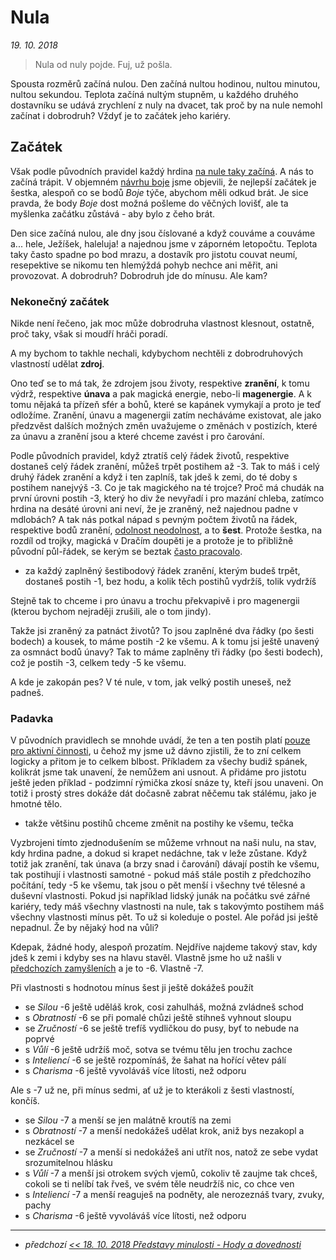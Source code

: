 # Nula

*19. 10. 2018*

> Nula od nuly pojde. Fuj, už pošla.

Spousta rozměrů začíná nulou. Den začíná nultou hodinou, nultou minutou, nultou sekundou. Teplota začíná nultým stupněm, u každého druhého dostavníku se udává zrychlení z nuly na dvacet, tak proč by na nule nemohl začínat i dobrodruh? Vždyť je to začátek jeho kariéry.

## Začátek

Však podle původních pravidel každý hrdina [na nule taky začíná](http://pph.drdplus.loc:88/#tabulka_ras). A nás to začíná trápit.
V objemném [návrhu boje](2018-08-10-boj.md) jsme objevili, že nejlepší začátek je šestka, alespoň co se bodů *Boje* týče, abychom měli odkud brát. Je sice pravda, že body *Boje* dost možná pošleme do věčných lovišť, ale ta myšlenka začátku zůstává - aby bylo z čeho brát.

Den sice začíná nulou, ale dny jsou číslované a když couváme a couváme a... hele, Ježíšek, haleluja! a najednou jsme v záporném letopočtu. Teplota taky často spadne po bod mrazu, a dostavík pro jistotu couvat neumí, resepektive se nikomu ten hlemýždá pohyb nechce ani měřit, ani provozovat. A dobrodruh? Dobrodruh jde do mínusu. Ale kam?

### Nekonečný začátek

Nikde není řečeno, jak moc může dobrodruha vlastnost klesnout, ostatně, proč taky, však si moudří hráči poradí.

A my bychom to takhle nechali, kdybychom nechtěli z dobrodruhových vlastností udělat **zdroj**.

Ono teď se to má tak, že zdrojem jsou životy, respektive **zranění**, k tomu výdrž, respektive **únava** a pak magická energie, nebo-li **magenergie**. A k tomu nějaká ta přízeň sfér a bohů, které se kapánek vymykají a proto je teď odložíme.
Zranění, únavu a magenergii zatím necháváme existovat, ale jako předzvěst dalších možných změn uvažujeme o změnách v postizích, které za únavu a zranění jsou a které chceme zavést i pro čarování.

Podle původních pravidel, když ztratíš celý řádek životů, respektive dostaneš celý řádek zranění, můžeš trpět postihem až -3. Tak to máš i celý druhý řádek zranění a když i ten zaplníš, tak jdeš k zemi, do té doby s postihem nanejvýš -3. Co je tak magického na té trojce? Proč má chudák na první úrovni postih -3, který ho div že nevyřadí i pro mazání chleba, zatímco hrdina na desáté úrovni ani neví, že je zraněný, než najednou padne v mdlobách?
A tak nás potkal nápad s pevným počtem životů na řádek, respektive bodů zranění, [odolnost neodolnost](http://pph.drdplus.loc:88/#radky_mrizky), a to **šest**. Protože šestka, na rozdíl od trojky, magická v Dračím doupěti je a protože je to přibližně původní půl-řádek, se kerým se beztak [často pracovalo](http://pph.drdplus.loc:88/#stredne_tezke_zraneni_do_ruky_alespon_12_radku_mene_nez_1_radek).

- za každý zaplněný šestibodový řádek zranění, kterým budeš trpět, dostaneš postih -1, bez hodu, a kolik těch postihů vydržíš, tolik vydržíš

Stejně tak to chceme i pro únavu a trochu překvapivě i pro magenergii (kterou bychom nejraději zrušili, ale o tom jindy).

Takže jsi zraněný za patnáct životů? To jsou zaplněné dva řádky (po šesti bodech) a kousek, to máme postih -2 ke všemu. A k tomu jsi ještě unavený za osmnáct bodů únavy? Tak to máme zaplněny tři řádky (po šesti bodech), což je postih -3, celkem tedy -5 ke všemu.

A kde je zakopán pes? V té nule, v tom, jak velký postih uneseš, než padneš.

### Padavka

V původních pravidlech se mnohde uvádí, že ten a ten postih platí [pouze pro aktivní činnosti](http://pph.drdplus.loc:88/#postih_za_unavu), u čehož my jsme už dávno zjistili, že to zní celkem logicky a přitom je to celkem blbost. Příkladem za všechy budiž spánek, kolikrát jsme tak unavení, že nemůžem ani usnout. A přidáme pro jistotu ještě jeden příklad - podzimní rýmička zkosí snáze ty, kteří jsou unaveni.
On totiž i prostý stres dokáže dát dočasně zabrat něčemu tak stálému, jako je hmotné tělo.

- takže většinu postihů chceme změnit na postihy ke všemu, tečka

Vyzbrojeni tímto zjednodušením se můžeme vrhnout na naši nulu, na stav, kdy hrdina padne, a dokud si krapet nedáchne, tak v leže zůstane.
Když totiž jak zranění, tak únava (a brzy snad i čarování) dávají postih ke všemu, tak postihují i vlastnosti samotné - pokud máš stále postih z předchozího počítání, tedy -5 ke všemu, tak jsou o pět menší i všechny tvé tělesné a duševní vlastnosti. Pokud jsi například lidský junák na počátku své zářné kariéry, tedy máš všechny vlastnosti na nule, tak s takovýmto postihem máš všechny vlastnosti mínus pět. To už si koleduje o postel.
Ale pořád jsi ještě nepadnul. Že by nějaký hod na vůli?

Kdepak, žádné hody, alespoň prozatím. Nejdříve najdeme takový stav, kdy jdeš k zemi i kdyby ses na hlavu stavěl. Vlastně jsme ho už našli v [předchozích zamyšleních](2018-08-10-boj.md) a je to -6. Vlastně -7.

Při vlastnosti s hodnotou mínus šest ji ještě dokážeš použít

- se *Silou* -6 ještě uděláš krok, cosi zahulháš, možná zvládneš schod
- s *Obratností* -6 se při pomalé chůzi ještě stihneš vyhnout sloupu
- se *Zručností* -6 se ještě trefíš vydličkou do pusy, byť to nebude na poprvé 
- s *Vůlí* -6 ještě udržíš moč, sotva se tvému tělu jen trochu zachce 
- s *Inteliencí* -6 se ještě rozpomínáš, že šahat na hořící větev pálí 
- s *Charisma* -6 ještě vyvoláváš více lítosti, než odporu

Ale s -7 už ne, při mínus sedmi, ať už je to kterákoli z šesti vlastností, končíš.

- se *Silou* -7 a menší se jen malátně kroutíš na zemi
- s *Obratností* -7 a menší nedokážeš udělat krok, aniž bys nezakopl a nezkácel se
- se *Zručností* -7 a menší si nedokážeš ani utřít nos, natož ze sebe vydat srozumitelnou hlásku 
- s *Vůlí* -7 a menší jsi otrokem svých vjemů, cokoliv tě zaujme tak chceš, cokoli se ti nelíbí tak řveš, ve svém těle neudržíš nic, co chce ven
- s *Inteliencí* -7 a menší reaguješ na podněty, ale nerozeznáš tvary, zvuky, pachy  
- s *Charisma* -6 ještě vyvoláváš více lítosti, než odporu

---

- *předchozí [<< 18. 10. 2018 Představy minulosti - *Hody a dovednosti*](2018-10-18-predstavy_minulosti_hody_a_dovednosti.md)*
